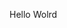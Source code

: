 Hello Wolrd










































































































































































































































































































































































































































































































































































































































































































































































































































































































































































































































































































































































































































































































































































































































